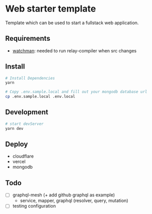 # Web starter template

Template which can be used to start a fullstack web application.

## Requirements

- [watchman](https://facebook.github.io/watchman/): needed to run relay-compiler when src changes

## Install

```bash
# Install Dependencies
yarn

# Copy .env.sample.local and fill out your mongodb database url
cp .env.sample.local .env.local
```

## Development

```bash
# start devServer
yarn dev
```

## Deploy

- cloudflare
- vercel
- mongodb

## Todo

- [ ] graphql-mesh (+ add github graphql as example)
  - service, mapper, graphql (resolver, query, mutation)
- [ ] testing configuration

